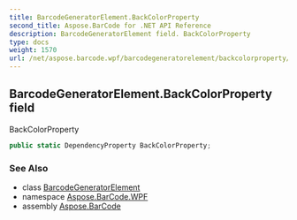 ```yaml
---
title: BarcodeGeneratorElement.BackColorProperty
second_title: Aspose.BarCode for .NET API Reference
description: BarcodeGeneratorElement field. BackColorProperty
type: docs
weight: 1570
url: /net/aspose.barcode.wpf/barcodegeneratorelement/backcolorproperty/
---
```

## BarcodeGeneratorElement.BackColorProperty field

BackColorProperty

```csharp
public static DependencyProperty BackColorProperty;
```

### See Also

* class [BarcodeGeneratorElement](../)
* namespace [Aspose.BarCode.WPF](../../../aspose.barcode.wpf/)
* assembly [Aspose.BarCode](../../../)



